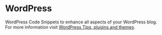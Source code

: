 # WordPress
WordPress Code Snippets to enhance all aspects of your WordPress blog.
For more information visit [WordPress Tips, plugins and themes](http://dotbuffer.com/).
